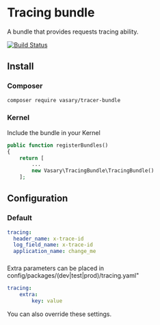 # Tracing bundle

A bundle that provides requests tracing ability.

[![Build Status](https://travis-ci.com/Vasary/tracing_bundle.svg?branch=master)](https://travis-ci.com/Vasary/tracing_bundle)

## Install

### Composer

```bash
composer require vasary/tracer-bundle
```

### Kernel

Include the bundle in your Kernel

```php
public function registerBundles()
{
    return [
        ...
        new Vasary\TracingBundle\TracingBundle()
    ];
```

## Configuration

### Default

```yaml
tracing:
  header_name: x-trace-id
  log_field_name: x-trace-id
  application_name: change_me
```

###
Extra parameters can be placed in  config/packages/(dev|test|prod)/tracing.yaml"

```yaml
tracing:
    extra:
        key: value
```

You can also override these settings.
